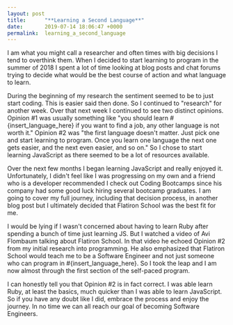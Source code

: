 ```yaml
---
layout: post
title:      "**Learning a Second Language**"
date:       2019-07-14 18:06:47 +0000
permalink:  learning_a_second_language
---
```



I am what you might call a researcher and often times with big decisions I tend to overthink them.  When I decided to start learning to program in the summer of 2018 I spent a lot of time looking at blog posts and chat forums trying to decide what would be the best course of action and what language to learn. 

During the beginning of my research the sentiment seemed to be to just start coding.  This is easier said then done.  So I continued to "research" for another week.  Over that next week I continued to see two distinct opinions.  Opinion #1 was usually something like "you should learn #{insert_language_here} if you want to find a job, any other language is not worth it."  Opinion #2 was "the first language doesn't matter.  Just pick one and start learning to program.  Once you learn one language the next one gets easier, and the next even easier, and so on."  So I chose to start learning JavaScript as there seemed to be a lot of resources available.

Over the next few months I began learning JavaScript and really enjoyed it.  Unfortunately, I didn't feel like I was progressing on my own and a friend who is a developer recommended I check out Coding Bootcamps since his company had some good luck hiring several bootcamp graduates.  I am going to cover my full journey, including that decision process, in another blog post but I ultimately decided that Flatiron School was the best fit for me.

I would be lying if I wasn't concerned about having to learn Ruby after spending a bunch of time just learning JS.  But I watched a video of Avi Flombaum talking about Flatiron School.  In that video he echoed Opinion #2 from my initial research into programming.  He also emphasized that Flatiron School would teach me to be a Software Engineer and not just someone who can program in  #{insert_language_here}.  So I took the leap and I am now almost through the first section of the self-paced program.

I can honestly tell you that Opinion #2 is in fact correct.  I was able learn Ruby, at least the basics, much quicker than I was able to learn JavaScript.  So if you have any doubt like I did, embrace the process and enjoy the journey.  In no time we can all reach our goal of becoming Software Engineers.
